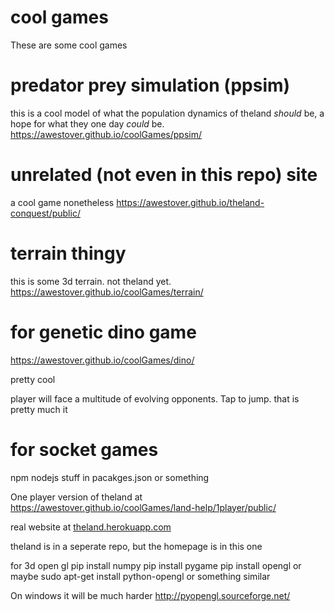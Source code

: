 # cool games
These are some cool games

# predator prey simulation (ppsim)
this is a cool model of what the population dynamics of theland _should_ be,
a hope for what they one day _could_ be.
<a href="https://awestover.github.io/coolGames/ppsim/">https://awestover.github.io/coolGames/ppsim/</a>

# unrelated (not even in this repo) site
a cool game nonetheless
<a href="https://awestover.github.io/theland-conquest/public/">https://awestover.github.io/theland-conquest/public/</a>

# terrain thingy
this is some 3d terrain. not theland yet.
<a href="https://awestover.github.io/coolGames/terrain/">https://awestover.github.io/coolGames/terrain/</a>


# for genetic dino game
<a href="https://awestover.github.io/coolGames/dino/">https://awestover.github.io/coolGames/dino/</a>

pretty cool

player will face a multitude of evolving opponents. Tap to jump. that is pretty much it

# for socket games
npm
nodejs
stuff in pacakges.json or something

One player version of theland at
<a href="https://awestover.github.io/coolGames/land-help/1player/public/">https://awestover.github.io/coolGames/land-help/1player/public/</a>

real website at
<a href="https://theland.herokuapp.com">theland.herokuapp.com</a>

theland is in a seperate repo, but the homepage is in this one

for 3d open gl
    pip install numpy
    pip install pygame
    pip install opengl
or maybe
    sudo apt-get install python-opengl
or something similar

On windows it will be much harder
http://pyopengl.sourceforge.net/

